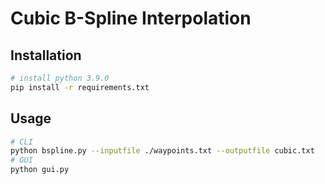 # Cubic B-Spline Interpolation 

## Installation
```sh
# install python 3.9.0
pip install -r requirements.txt
```
## Usage
```sh
# CLI
python bspline.py --inputfile ./waypoints.txt --outputfile cubic.txt 
# GUI
python gui.py
```
